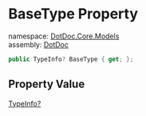 ﻿# BaseType Property

namespace: [DotDoc\.Core\.Models](../../DotDoc.Core.Models.md)<br />
assembly: [DotDoc](../../../DotDoc.md)



```csharp
public TypeInfo? BaseType { get; };
```

## Property Value

[TypeInfo?](../../../DotDoc/DotDoc.Core.Models/TypeInfo.md)

